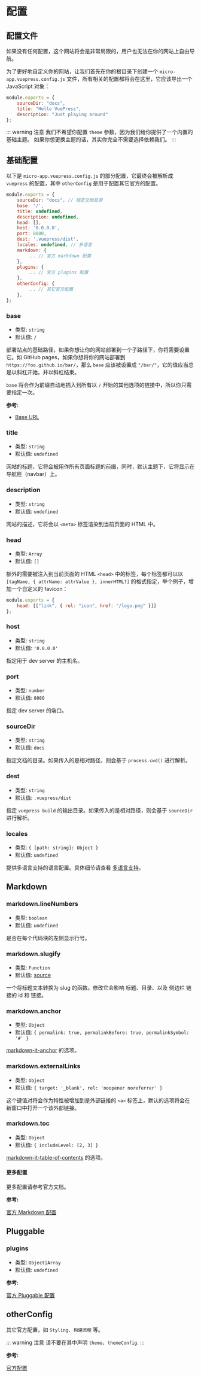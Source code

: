 # 配置

## 配置文件

如果没有任何配置，这个网站将会是非常局限的，用户也无法在你的网站上自由导航。

为了更好地自定义你的网站，让我们首先在你的根目录下创建一个 `micro-app.vuepress.config.js` 文件，所有相关的配置都将会在这里，它应该导出一个 JavaScript 对象：

```js
module.exports = {
    sourceDir: "docs",
    title: "Hello VuePress",
    description: "Just playing around"
};
```

::: warning 注意
我们不希望你配置 `theme` 参数，因为我们给你提供了一个内置的基础主题。
如果你想更换主题的话，其实你完全不需要选择依赖我们。
:::

## 基础配置

以下是 `micro-app.vuepress.config.js` 的部分配置，它最终会被解析成 `vuepress` 的配置，其中 `otherConfig` 是用于配置其它官方的配置。

```js
module.exports = {
    sourceDir: "docs", // 指定文档目录
    base: '/',
    title: undefined,
    description: undefined,
    head: [],
    host: '0.0.0.0',
    port: 8080,
    dest: '.vuepress/dist',
    locales: undefined, // 多语言
    markdown: {
        ... // 官方 markdown 配置
    },
    plugins: {
        ... // 官方 plugins 配置
    },
    otherConfig: {
        ... // 其它官方配置
    },
};
```

### base

- 类型: `string`
- 默认值: `/`

部署站点的基础路径，如果你想让你的网站部署到一个子路径下，你将需要设置它。如 GitHub pages，如果你想将你的网站部署到 `https://foo.github.io/bar/`，那么 `base` 应该被设置成 `"/bar/"`，它的值应当总是以斜杠开始，并以斜杠结束。

`base` 将会作为前缀自动地插入到所有以 `/` 开始的其他选项的链接中，所以你只需要指定一次。

**参考:**

- [Base URL](https://vuepress.vuejs.org/zh/config/#base)

### title

- 类型: `string`
- 默认值: `undefined`

网站的标题，它将会被用作所有页面标题的前缀，同时，默认主题下，它将显示在导航栏（navbar）上。

### description

- 类型: `string`
- 默认值: `undefined`

网站的描述，它将会以 `<meta>` 标签渲染到当前页面的 HTML 中。

### head

- 类型: `Array`
- 默认值: `[]`

额外的需要被注入到当前页面的 HTML `<head>` 中的标签，每个标签都可以以 `[tagName, { attrName: attrValue }, innerHTML?]` 的格式指定，举个例子，增加一个自定义的 favicon：

```js
module.exports = {
    head: [["link", { rel: "icon", href: "/logo.png" }]]
};
```

### host

- 类型: `string`
- 默认值: `'0.0.0.0'`

指定用于 dev server 的主机名。

### port

- 类型: `number`
- 默认值: `8080`

指定 dev server 的端口。

### sourceDir

- 类型: `string`
- 默认值: `docs`

指定文档的目录。如果传入的是相对路径，则会基于 `process.cwd()` 进行解析。

### dest

- 类型: `string`
- 默认值: `.vuepress/dist`

指定 `vuepress build` 的输出目录。如果传入的是相对路径，则会基于 `sourceDir` 进行解析。

### locales

- 类型: `{ [path: string]: Object }`
- 默认值: `undefined`

提供多语言支持的语言配置。具体细节请查看 [多语言支持](i18n.md)。

## Markdown

### markdown.lineNumbers

- 类型: `boolean`
- 默认值: `undefined`

是否在每个代码块的左侧显示行号。

### markdown.slugify

- 类型: `Function`
- 默认值: [source](https://github.com/vuejs/vuepress/tree/master/packages/@vuepress/shared-utils/src/slugify.ts)

一个将标题文本转换为 slug 的函数。修改它会影响 标题、目录、以及 侧边栏 链接的 id 和 链接。

### markdown.anchor

- 类型: `Object`
- 默认值: `{ permalink: true, permalinkBefore: true, permalinkSymbol: '#' }`

[markdown-it-anchor](https://github.com/valeriangalliat/markdown-it-anchor) 的选项。

### markdown.externalLinks

- 类型: `Object`
- 默认值: `{ target: '_blank', rel: 'noopener noreferrer' }`

这个键值对将会作为特性被增加到是外部链接的 `<a>` 标签上，默认的选项将会在新窗口中打开一个该外部链接。

### markdown.toc

- 类型: `Object`
- 默认值: `{ includeLevel: [2, 3] }`

[markdown-it-table-of-contents](https://github.com/Oktavilla/markdown-it-table-of-contents) 的选项。

#### 更多配置

更多配置请参考官方文档。

**参考:**

[官方 Markdown 配置](https://vuepress.vuejs.org/zh/config/#markdown)

## Pluggable

### plugins

- 类型: `Object|Array`
- 默认值: `undefined`

**参考:**

[官方 Pluggable 配置](https://vuepress.vuejs.org/zh/config/#pluggable)

## otherConfig

其它官方配置，如 `Styling`、`构建流程` 等。

::: warning 注意
请不要在其中声明 `theme`、`themeConfig`.
:::

**参考:**

[官方配置](https://vuepress.vuejs.org/zh/config/)
